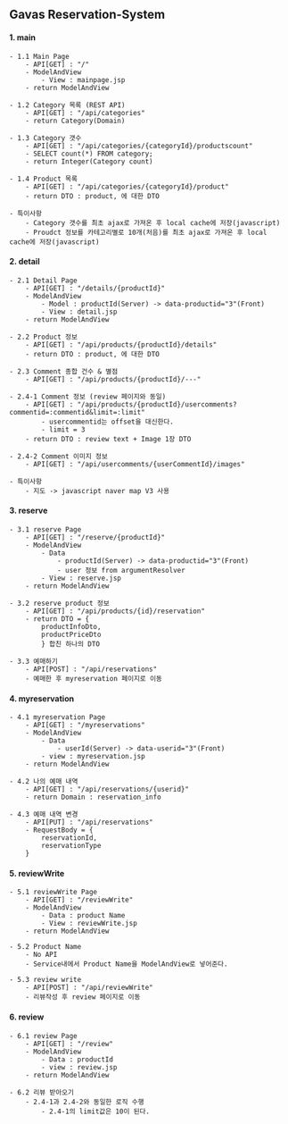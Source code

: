 ## Gavas Reservation-System

#### 1. main
	- 1.1 Main Page
		- API[GET] : "/"
		- ModelAndView
			- View : mainpage.jsp
		- return ModelAndView

	- 1.2 Category 목록 (REST API)
		- API[GET] : "/api/categories"
		- return Category(Domain)

	- 1.3 Category 갯수
		- API[GET] : "/api/categories/{categoryId}/productscount"
		- SELECT count(*) FROM category;
		- return Integer(Category count)

	- 1.4 Product 목록
		- API[GET] : "/api/categories/{categoryId}/product"
		- return DTO : product, 에 대한 DTO

	- 특이사항
		- Category 갯수를 최초 ajax로 가져온 후 local cache에 저장(javascript)
		- Proudct 정보를 카테고리별로 10개(처음)를 최초 ajax로 가져온 후 local cache에 저장(javascript)

#### 2. detail
	- 2.1 Detail Page
		- API[GET] : "/details/{productId}"
		- ModelAndView
			- Model : productId(Server) -> data-productid="3"(Front)
			- View : detail.jsp
		- return ModelAndView

	- 2.2 Product 정보
		- API[GET] : "/api/products/{productId}/details"
		- return DTO : product, 에 대한 DTO

	- 2.3 Comment 종합 건수 & 별점
		- API[GET] : "/api/products/{productId}/---"

	- 2.4-1 Comment 정보 (review 페이지와 동일)
		- API[GET] : "/api/products/{productId}/usercomments?commentid=:commentid&limit=:limit"
			- usercommentid는 offset을 대신한다.
			- limit = 3
		- return DTO : review text + Image 1장 DTO

	- 2.4-2 Comment 이미지 정보
		- API[GET] : "/api/usercomments/{userCommentId}/images"

	- 특이사항
		- 지도 -> javascript naver map V3 사용

#### 3. reserve
	- 3.1 reserve Page
		- API[GET] : "/reserve/{productId}"
		- ModelAndView
			- Data
				- productId(Server) -> data-productid="3"(Front)
				- user 정보 from argumentResolver
			- View : reserve.jsp
		- return ModelAndView

	- 3.2 reserve product 정보
		- API[GET] : "/api/products/{id}/reservation"
		- return DTO = {
			productInfoDto,
			productPriceDto
			} 합친 하나의 DTO

	- 3.3 예매하기
		- API[POST] : "/api/reservations"
		- 예매한 후 myreservation 페이지로 이동

#### 4. myreservation
	- 4.1 myreservation Page
		- API[GET] : "/myreservations"
		- ModelAndView
			- Data
				- userId(Server) -> data-userid="3"(Front)
			- view : myreservation.jsp
		- return ModelAndView

	- 4.2 나의 예매 내역
		- API[GET] : "/api/reservations/{userid}"
		- return Domain : reservation_info

	- 4.3 예매 내역 변경
		- API[PUT] : "/api/reservations"
		- RequestBody = {
			reservationId,
			reservationType
		}

#### 5. reviewWrite
	- 5.1 reviewWrite Page
		- API[GET] : "/reviewWrite"
		- ModelAndView
			- Data : product Name
			- View : reviewWrite.jsp
		- return ModelAndView

	- 5.2 Product Name
		- No API
		- Service내에서 Product Name을 ModelAndView로 넣어준다.

	- 5.3 review write
		- API[POST] : "/api/reviewWrite"
		- 리뷰작성 후 review 페이지로 이동

#### 6. review
	- 6.1 review Page
		- API[GET] : "/review"
		- ModelAndView
			- Data : productId
			- view : review.jsp
		- return ModelAndView

	- 6.2 리뷰 받아오기
		- 2.4-1과 2.4-2와 동일한 로직 수행
			- 2.4-1의 limit값은 10이 된다.